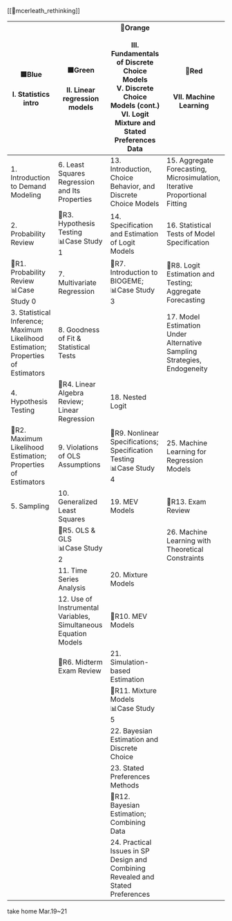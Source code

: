 [[📜mcerleath_rethinking]]

| 🟦Blue <br><br>I. Statistics intro                                                | 🟩Green <br><br>II. Linear regression models                    | 🔶Orange <br><br>III. Fundamentals of Discrete Choice Models <br>V. Discrete Choice Models (cont.)<br>VI. Logit Mixture and Stated Preferences Data | 🔴Red  <br><br> <br>VII. Machine Learning                                  |
| --------------------------------------------------------------------------------- | --------------------------------------------------------------- | --------------------------------------------------------------------------------------------------------------------------------------------------- | -------------------------------------------------------------------------- |
| 1. Introduction to Demand Modeling                                                | 6. Least Squares Regression and Its Properties                  | 13. Introduction, Choice Behavior, and Discrete Choice Models                                                                                       | 15. Aggregate Forecasting, Microsimulation, Iterative Proportional Fitting |
| 2. Probability Review                                                             | 🌙R3. Hypothesis Testing<br>📊Case Study 1                      | 14. Specification and Estimation of Logit Models                                                                                                    | 16. Statistical Tests of Model Specification                               |
| 🌙R1. Probability Review<br>📊Case Study 0                                        | 7. Multivariate Regression                                      | 🌙R7. Introduction to BIOGEME; <br>📊Case Study 3                                                                                                   | 🌙R8. Logit Estimation and Testing; Aggregate Forecasting                  |
| 3. Statistical Inference; Maximum Likelihood Estimation; Properties of Estimators | 8. Goodness of Fit & Statistical Tests                          |                                                                                                                                                     | 17. Model Estimation Under Alternative Sampling Strategies, Endogeneity    |
| 4. Hypothesis Testing                                                             | 🌙R4. Linear Algebra Review; Linear Regression                  | 18. Nested Logit                                                                                                                                    |                                                                            |
| 🌙R2. Maximum Likelihood Estimation; Properties of Estimators                     | 9. Violations of OLS Assumptions                                | 🌙R9. Nonlinear Specifications; Specification Testing<br>📊Case Study 4                                                                             | 25. Machine Learning for Regression Models                                 |
| 5. Sampling                                                                       | 10. Generalized Least Squares                                   | 19. MEV Models                                                                                                                                      | 🌙R13. Exam Review                                                         |
|                                                                                   | 🌙R5. OLS & GLS<br>📊Case Study 2                               |                                                                                                                                                     | 26. Machine Learning with Theoretical Constraints                          |
|                                                                                   | 11. Time Series Analysis                                        | 20. Mixture Models                                                                                                                                  |                                                                            |
|                                                                                   | 12. Use of Instrumental Variables, Simultaneous Equation Models | 🌙R10. MEV Models                                                                                                                                   |                                                                            |
|                                                                                   | 🌙R6. Midterm Exam Review                                       | 21. Simulation-based Estimation                                                                                                                     |                                                                            |
|                                                                                   |                                                                 | 🌙R11. Mixture Models<br>📊Case Study 5                                                                                                             |                                                                            |
|                                                                                   |                                                                 | 22. Bayesian Estimation and Discrete Choice                                                                                                         |                                                                            |
|                                                                                   |                                                                 | 23. Stated Preferences Methods                                                                                                                      |                                                                            |
|                                                                                   |                                                                 | 🌙R12. Bayesian Estimation; Combining Data                                                                                                          |                                                                            |
|                                                                                   |                                                                 | 24. Practical Issues in SP Design and Combining Revealed and Stated Preferences                                                                     |                                                                            |





take home Mar.19~21